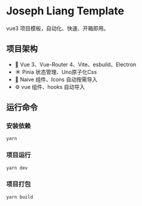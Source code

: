# Joseph Liang Template

vue3 项目模板，自动化、快速、开箱即用。

## 项目架构

- 💪 Vue 3、Vue-Router 4、Vite、esbuild、Electron
- ☀️ Pinia 状态管理、Uno原子化Css
- 🎨 Naive 组件、Icons 自动按需导入
- ⚙️ vue 组件、hooks 自动导入

## 运行命令

### 安装依赖

```sh
yarn
```

### 项目运行

```sh
yarn dev
```

### 项目打包

```sh
yarn build
```
